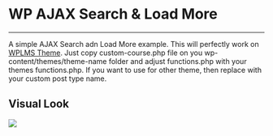 # WP AJAX Search & Load More

---

A simple AJAX Search adn Load More example. This will perfectly work on [WPLMS Theme](https://wplms.io/). Just copy custom-course.php file on you wp-content/themes/theme-name folder and adjust functions.php with your themes functions.php. If you want to use for other theme, then replace with your custom post type name.

## Visual Look

<img src="./ajax.gif"/>
